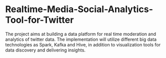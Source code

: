 # Realtime-Media-Social-Analytics-Tool-for-Twitter
The project aims at building a data platform for real time moderation and analytics of twitter data. The implementation will utilize different big data technologies as Spark, Kafka and Hive, in addition to visualization tools for data discovery and delivering insights.
